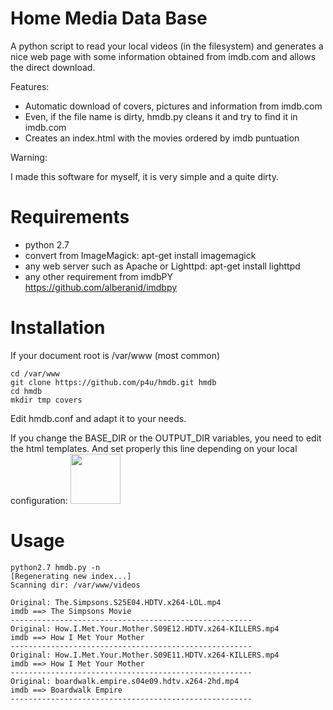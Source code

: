 Home Media Data Base
====

A python script to read your local videos (in the filesystem) 
and generates a nice web page with some information obtained from imdb.com
and allows the direct download.

Features:

* Automatic download of covers, pictures and information from imdb.com
* Even, if the file name is dirty, hmdb.py cleans it and try to find it in imdb.com
* Creates an index.html with the movies ordered by imdb puntuation

Warning: 

I made this software for myself, it is very simple and a quite dirty.


Requirements
===

* python 2.7
* convert from ImageMagick: apt-get install imagemagick
* any web server such as Apache or Lighttpd: apt-get install lighttpd
* any other requirement from imdbPY https://github.com/alberanid/imdbpy


Installation
===
If your document root is /var/www (most common)

    cd /var/www
    git clone https://github.com/p4u/hmdb.git hmdb
    cd hmdb
    mkdir tmp covers
    
Edit hmdb.conf and adapt it to your needs.

If you change the BASE_DIR or the OUTPUT_DIR variables, you need to edit the html templates.
And set properly this line depending on your local configuration:
    <link rel="stylesheet" href="/hmdb/templates/style.css" type="text/css" />
    <img height="80px" src="/hmdb/download.png" />


Usage
===

    python2.7 hmdb.py -n
    [Regenerating new index...]
    Scanning dir: /var/www/videos

    Original: The.Simpsons.S25E04.HDTV.x264-LOL.mp4
    imdb ==> The Simpsons Movie
    ------------------------------------------------------
    Original: How.I.Met.Your.Mother.S09E12.HDTV.x264-KILLERS.mp4
    imdb ==> How I Met Your Mother
    ------------------------------------------------------
    Original: How.I.Met.Your.Mother.S09E11.HDTV.x264-KILLERS.mp4
    imdb ==> How I Met Your Mother
    ------------------------------------------------------
    Original: boardwalk.empire.s04e09.hdtv.x264-2hd.mp4
    imdb ==> Boardwalk Empire
    ------------------------------------------------------
    

